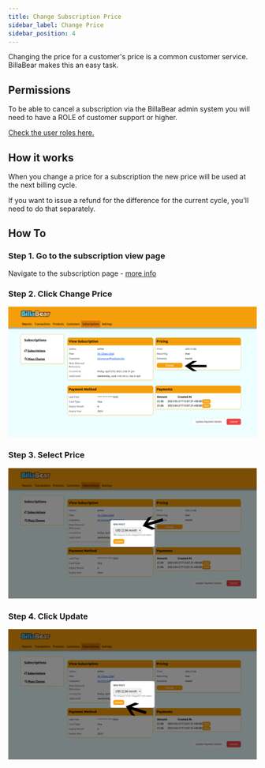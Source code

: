 ```yaml
---
title: Change Subscription Price
sidebar_label: Change Price
sidebar_position: 4
---
```

Changing the price for a customer's price is a common customer service. BillaBear makes this an easy task.

## Permissions

To be able to cancel a subscription via the BillaBear admin system you will need to have a ROLE of customer support or higher.

[Check the user roles here.](../user_roles/)

## How it works

When you change a price for a subscription the new price will be used at the next billing cycle. 

If you want to issue a refund for the difference for the current cycle, you'll need to do that separately.

## How To

### Step 1. Go to the subscription view page 

Navigate to the subscription page  - [more info](view_subscription.md)

### Step 2. Click Change Price

![Click Change Button](./change_price_screenshots/1_click_change.png)

### Step 3. Select Price 

![Click Change Button](./change_price_screenshots/2_select_price.png)

### Step 4. Click Update

![Click Change Button](./change_price_screenshots/3_click_update.png)
